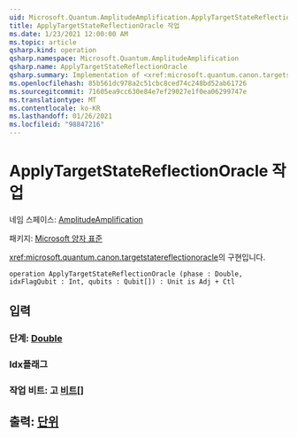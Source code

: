 ```yaml
---
uid: Microsoft.Quantum.AmplitudeAmplification.ApplyTargetStateReflectionOracle
title: ApplyTargetStateReflectionOracle 작업
ms.date: 1/23/2021 12:00:00 AM
ms.topic: article
qsharp.kind: operation
qsharp.namespace: Microsoft.Quantum.AmplitudeAmplification
qsharp.name: ApplyTargetStateReflectionOracle
qsharp.summary: Implementation of <xref:microsoft.quantum.canon.targetstatereflectionoracle>.
ms.openlocfilehash: 85b561dc978a2c51cbc8ced74c248bd52ab61726
ms.sourcegitcommit: 71605ea9cc630e84e7ef29027e1f0ea06299747e
ms.translationtype: MT
ms.contentlocale: ko-KR
ms.lasthandoff: 01/26/2021
ms.locfileid: "98847216"
---
```

# <a name="applytargetstatereflectionoracle-operation"></a>ApplyTargetStateReflectionOracle 작업

네임 스페이스: [AmplitudeAmplification](xref:Microsoft.Quantum.AmplitudeAmplification)

패키지: [Microsoft 양자 표준](https://nuget.org/packages/Microsoft.Quantum.Standard)


<xref:microsoft.quantum.canon.targetstatereflectionoracle>의 구현입니다.

```qsharp
operation ApplyTargetStateReflectionOracle (phase : Double, idxFlagQubit : Int, qubits : Qubit[]) : Unit is Adj + Ctl
```


## <a name="input"></a>입력

### <a name="phase--double"></a>단계: [Double](xref:microsoft.quantum.lang-ref.double)




### <a name="idxflagqubit--int"></a>Idx플래그 [](xref:microsoft.quantum.lang-ref.int)




### <a name="qubits--qubit"></a>작업 비트: 고 [비트](xref:microsoft.quantum.lang-ref.qubit)[]





## <a name="output--unit"></a>출력: [단위](xref:microsoft.quantum.lang-ref.unit)

